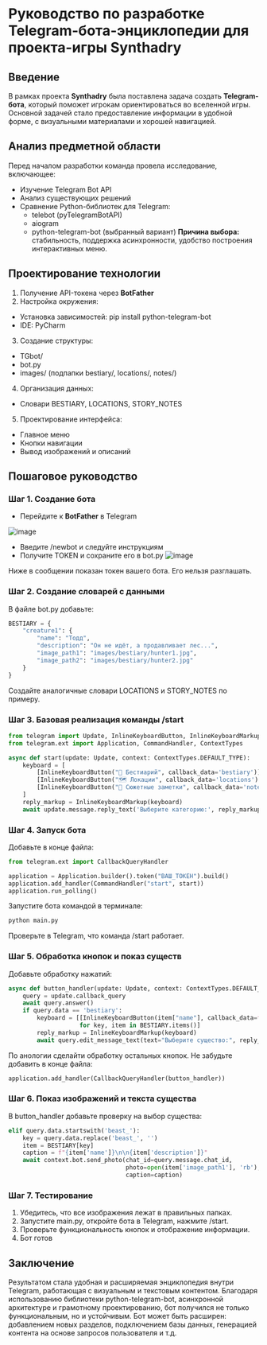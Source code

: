 # Руководство по разработке Telegram-бота-энциклопедии для проекта-игры Synthadry
## Введение
В рамках проекта **Synthadry** была поставлена задача создать **Telegram-бота**, который поможет игрокам ориентироваться во вселенной игры. Основной задачей стало предоставление информации в удобной форме, с визуальными материалами и хорошей навигацией.
## Анализ предметной области
Перед началом разработки команда провела исследование, включающее:
+ Изучение Telegram Bot API
+ Анализ существующих решений
+ Сравнение Python-библиотек для Telegram:
  - telebot (pyTelegramBotAPI)
  - aiogram
  - python-telegram-bot (выбранный вариант)
**Причина выбора:** стабильность, поддержка асинхронности, удобство построения интерактивных меню.
## Проектирование технологии
1. Получение API-токена через **BotFather**
2. Настройка окружения:
  - Установка зависимостей: pip install python-telegram-bot
  - IDE: PyCharm
3. Создание структуры:
  - TGbot/
  - bot.py
  - images/ (подпапки bestiary/, locations/, notes/)
4. Организация данных:
  - Словари BESTIARY, LOCATIONS, STORY_NOTES
5. Проектирование интерфейса:
  - Главное меню
  - Кнопки навигации
  - Вывод изображений и описаний
## Пошаговое руководство
### Шаг 1. Создание бота
- Перейдите к **BotFather** в Telegram

![image](https://github.com/user-attachments/assets/b220e260-86b1-4b8d-99cb-2baee67fd499)
- Введите /newbot и следуйте инструкциям
- Получите TOKEN и сохраните его в bot.py
![image](https://github.com/user-attachments/assets/97a6813d-2eff-49d8-81c8-0d5efbeda271)

Ниже в сообщении показан токен вашего бота. Его нельзя разглашать.
### Шаг 2. Создание словарей с данными
В файле bot.py добавьте:
```python
BESTIARY = {
    "creature1": {
        "name": "Тодд",
        "description": "Он не идёт, а продавливает лес...",
        "image_path1": "images/bestiary/hunter1.jpg",
        "image_path2": "images/bestiary/hunter2.jpg"
    }
}
```
Создайте аналогичные словари LOCATIONS и STORY_NOTES по примеру.
### Шаг 3. Базовая реализация команды /start
```python
from telegram import Update, InlineKeyboardButton, InlineKeyboardMarkup
from telegram.ext import Application, CommandHandler, ContextTypes

async def start(update: Update, context: ContextTypes.DEFAULT_TYPE):
    keyboard = [
        [InlineKeyboardButton("🐾 Бестиарий", callback_data='bestiary')],
        [InlineKeyboardButton("🗺 Локации", callback_data='locations')],
        [InlineKeyboardButton("📝 Сюжетные заметки", callback_data='notes')]
    ]
    reply_markup = InlineKeyboardMarkup(keyboard)
    await update.message.reply_text('Выберите категорию:', reply_markup=reply_markup)
```
### Шаг 4. Запуск бота
Добавьте в конце файла:
```python
from telegram.ext import CallbackQueryHandler

application = Application.builder().token("ВАШ_ТОКЕН").build()
application.add_handler(CommandHandler("start", start))
application.run_polling()
```
Запустите бота командой в терминале:
```bash
python main.py
```
Проверьте в Telegram, что команда /start работает.
### Шаг 5. Обработка кнопок и показ существ
Добавьте обработку нажатий:
```python
async def button_handler(update: Update, context: ContextTypes.DEFAULT_TYPE):
    query = update.callback_query
    await query.answer()
    if query.data == 'bestiary':
        keyboard = [[InlineKeyboardButton(item["name"], callback_data=f'beast_{key}')]
                    for key, item in BESTIARY.items()]
        reply_markup = InlineKeyboardMarkup(keyboard)
        await query.edit_message_text(text="Выберите существо:", reply_markup=reply_markup)
```
По анологии сделайти обработку остальных кнопок.
Не забудьте добавить в конце файла:
```python
application.add_handler(CallbackQueryHandler(button_handler))
```
### Шаг 6. Показ изображений и текста существа
В button_handler добавьте проверку на выбор существа:
```python
elif query.data.startswith('beast_'):
    key = query.data.replace('beast_', '')
    item = BESTIARY[key]
    caption = f"{item['name']}\n\n{item['description']}"
    await context.bot.send_photo(chat_id=query.message.chat_id,
                                 photo=open(item['image_path1'], 'rb'),
                                 caption=caption)
```
### Шаг 7. Тестирование
1. Убедитесь, что все изображения лежат в правильных папках.
2. Запустите main.py, откройте бота в Telegram, нажмите /start.
3. Проверьте функциональность кнопок и отображение информации.
4. Бот готов
## Заключение
Результатом стала удобная и расширяемая энциклопедия внутри Telegram, работающая с визуальным и текстовым контентом. Благодаря использованию библиотеки python-telegram-bot, асинхронной архитектуре и грамотному проектированию, бот получился не только функциональным, но и устойчивым.
Бот может быть расширен: добавлением новых разделов, подключением базы данных, генерацией контента на основе запросов пользователя и т.д.
